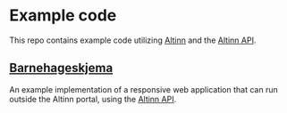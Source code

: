# Example code

This repo contains example code utilizing [Altinn](https://www.altinn.no) and the [Altinn API](https://altinn.no/api/help).

## [Barnehageskjema](https://github.com/Altinn/ExampleCode/tree/master/Barnehageskjema)

An example implementation of a responsive web application that can run outside the Altinn portal, using the [Altinn API](https://altinn.no/api/help).
